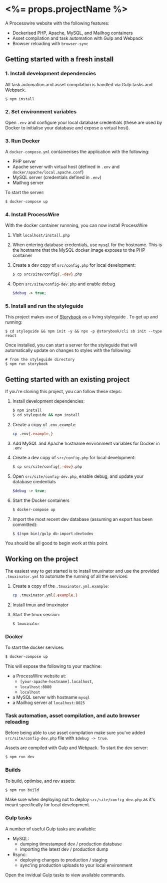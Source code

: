 # <%= props.projectName %>

A Processwire website with the following features:

- Dockerised PHP, Apache, MySQL, and Mailhog containers
- Asset compilation and task automation with Gulp and Webpack
- Browser reloading with `browser-sync`

## Getting started with a fresh install

### 1. Install development dependencies

All task automation and asset compilation is handled via Gulp tasks and Webpack.

```shell
$ npm install
```

### 2. Set environment variables

Open `.env` and configure your local database credentials (these are used by Docker
to initialise your database and expose a virtual host).

### 3. Run Docker

A `docker-compose.yml` containerises the application with the following:

- PHP server
- Apache server with virtual host (defined in `.env` and
  `docker/apache/local.apache.conf`)
- MySQL server (credentials defined in `.env`)
- Mailhog server

To start the server:

```bash
$ docker-compose up
```

### 4. Install ProcessWire

With the docker container runnning, you can now install ProcessWire

1. Visit `localhost/install.php`
2. When entering database credentials, use `mysql` for the hostname. This is the
   hostname that the MySQL docker image exposes to the PHP container
3. Create a dev copy of `src/config.php` for local development:

    ```bash
    $ cp src/site/config{,-dev}.php
    ```
4. Open `src/site/config-dev.php` and enable debug

    ```php
    $debug -> true;
    ```

### 5. Install and run the styleguide

This project makes use of [Storybook](https://storybook.js.org/) as a living styleguide
. To get up and running:

```shell
$ cd styleguide && npm init -y && npx -p @storybook/cli sb init --type react
```

Once installed, you can start a server for the styleguide that will automatically
update on changes to styles with the following:

```shell
# from the styleguide directory
$ npm run storybook
```

## Getting started with an existing project

If you're cloning this project, you can follow these steps:

1. Install development dependencies:

    ```bash
    $ npm install
    $ cd styleguide && npm install
    ```

2. Create a copy of `.env.example`:

    ```bash
    cp .env{.example,}
    ```

3. Add MySQL and Apache hostname environment variables for Docker in `.env`

4. Create a dev copy of `src/config.php` for local development:

    ```bash
    $ cp src/site/config{,-dev}.php
    ```

5. Open `src/site/config-dev.php`, enable debug, and update your database
   credentials

    ```php
    $debug -> true;
    ```

6. Start the Docker containers

    ```bash
    $ docker-compose up
    ```

7. Import the most recent dev database (assuming an export has been committed):

    ```bash
    $ $(npm bin)/gulp db-import:devtodev
    ```

You should be all good to begin work at this point.

## Working on the project

The easiest way to get started is to install tmuxinator and use the provided
`.tmuxinator.yml` to automate the running of all the services:

1. Create a copy of the `.tmuxinator.yml.example`:

    ```bash
    cp .tmuxinator.yml{.example,}
    ```
2. Install tmux and tmuxinator
3. Start the tmux session:

    ```bash
    $ tmuxinator
    ```

### Docker

To start the docker services:

```bash
$ docker-compose up
```

This will expose the following to your machine:

- a ProcessWire website at:
    - `[your-apache-hostname].localhost`,
    - `localhost:8080`
    - `localhost`
- a MySQL server with hostname `mysql`
- a Mailhog server at `localhost:8025`

### Task automation, asset compilation, and auto browser reloading

Before being able to use asset compilation make sure you've added
`src/site/config-dev.php` file with `$debug -> true`.

Assets are compiled with Gulp and Webpack. To start the dev server:

```bash
$ npm run dev
```

### Builds

To build, optimise, and rev assets:

```bash
$ npm run build
```

Make sure when deploying not to deploy `src/site/config-dev.php` as it's meant
specifically for local development.

### Gulp tasks

A number of useful Gulp tasks are available:

- MySQL:
    - dumping timestamped dev / production database
    - importing the latest dev / production dump
- Rsync:
    - deploying changes to production / staging
    - sync'ing production uploads to your local environment

Open the invidual Gulp tasks to view available commands.

